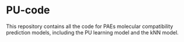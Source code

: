 # PU-code
This repository contains all the code for PAEs molecular compatibility prediction models, including the PU learning model and the kNN model.
